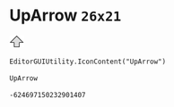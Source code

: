 # UpArrow `26x21`
<img src="/img/UpArrow.png" width=26 height=21>

``` CSharp
EditorGUIUtility.IconContent("UpArrow")
```
```
UpArrow
```
```
-624697150232901407
```
